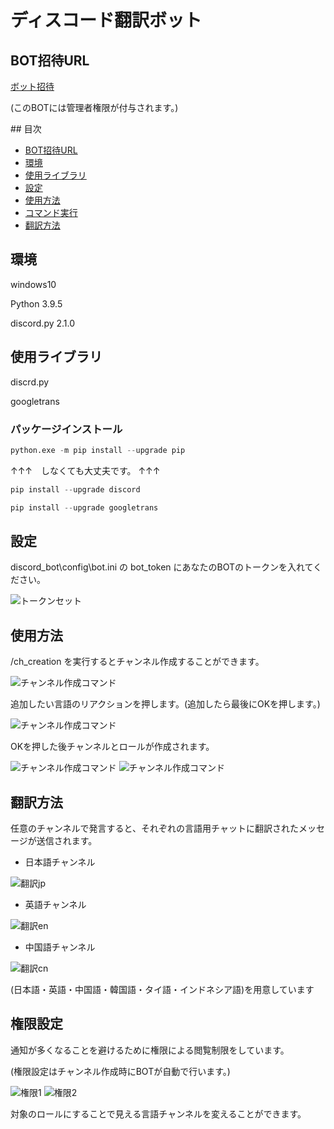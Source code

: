 <h1>ディスコード翻訳ボット</h1>

<h2 id="invitation">BOT招待URL</h2>

[ボット招待](https://discord.com/api/oauth2/authorize?client_id=1050799173013868555&permissions=8&scope=bot)

<p>(このBOTには管理者権限が付与されます。)</p>
## 目次

- [BOT招待URL](#invitation)
- [環境](#environment)
- [使用ライブラリ](#library)
- [設定](#setting)
- [使用方法](#usage)
- [コマンド実行](#com)
- [翻訳方法](#translation)

<h2 id="environment">環境</h2>

<p> windows10 </p>

<p>Python 3.9.5 </p>

<p> discord.py 2.1.0 </p>

<h2 id="library">使用ライブラリ</h2>
<p>discrd.py</p>
<p>googletrans</p>

<h3>パッケージインストール</h3>

```python
python.exe -m pip install --upgrade pip
```

↑↑↑　しなくても大丈夫です。 ↑↑↑</p>

```python
pip install --upgrade discord
```

```python
pip install --upgrade googletrans
```

<h2 id="setting">設定</h2>
<p>discord_bot\config\bot.ini の bot_token にあなたのBOTのトークンを入れてください。</p>
<img alt="トークンセット" src="img/setting.png" />

<h2 id="usage">使用方法</h2>
<p id = "com">/ch_creation を実行するとチャンネル作成することができます。</p>
<img alt="チャンネル作成コマンド" src="img/createcommand1.png" />
<p>追加したい言語のリアクションを押します。(追加したら最後にOKを押します。)</p>
<img alt="チャンネル作成コマンド" src="img/createcommand2.png" />
<p>OKを押した後チャンネルとロールが作成されます。</p>
<img alt="チャンネル作成コマンド" src="img/translation1.png" />
<img alt="チャンネル作成コマンド" src="img/authority2.png" />

<h2 id="translation">翻訳方法</h2>
<p>任意のチャンネルで発言すると、それぞれの言語用チャットに翻訳されたメッセージが送信されます。</p>

- 日本語チャンネル

<img alt="翻訳jp" src="img/translation1.png" />

- 英語チャンネル

<img alt="翻訳en" src="img/translation2.png" />

- 中国語チャンネル

<img alt="翻訳cn" src="img/translation3.png" />

<p>(日本語・英語・中国語・韓国語・タイ語・インドネシア語)を用意しています</p>

<h2 id="authority">権限設定</h2>
<p>通知が多くなることを避けるために権限による閲覧制限をしています。</p>
<p>(権限設定はチャンネル作成時にBOTが自動で行います。)</p>
<img alt="権限1" src="img/authority1.png" />
<img alt="権限2" src="img/authority2.png" />
<p>対象のロールにすることで見える言語チャンネルを変えることができます。</p>




